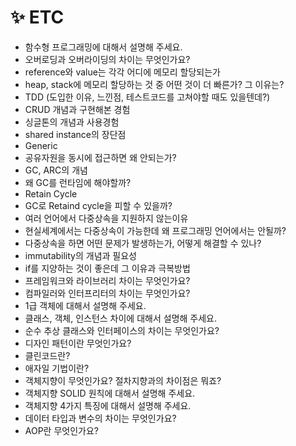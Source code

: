 # **✨ ETC**

- 함수형 프로그래밍에 대해서 설명해 주세요.
- 오버로딩과 오버라이딩의 차이는 무엇인가요?
- reference와 value는 각각 어디에 메모리 할당되는가
- heap, stack에 메모리 할당하는 것 중 어떤 것이 더 빠른가? 그 이유는?
- TDD (도입한 이유, 느낀점, 테스트코드를 고쳐야할 때도 있을텐데?)
- CRUD 개념과 구현해본 경험
- 싱글톤의 개념과 사용경험
- shared instance의 장단점
- Generic
- 공유자원을 동시에 접근하면 왜 안되는가?
- GC, ARC의 개념
- 왜 GC를 런타임에 해야할까?
- Retain Cycle
- GC로 Retaind cycle을 피할 수 있을까?
- 여러 언어에서 다중상속을 지원하지 않는이유
- 현실세계에서는 다중상속이 가능한데 왜 프로그래밍 언어에서는 안될까?
- 다중상속을 하면 어떤 문제가 발생하는가, 어떻게 해결할 수 있나?
- immutability의 개념과 필요성
- if를 지양하는 것이 좋은데 그 이유과 극복방법
- 프레임워크와 라이브러리 차이는 무엇인가요?
- 컴파일러와 인터프리터의 차이는 무엇인가요?
- 1급 객체에 대해서 설명해 주세요.
- 클래스, 객체, 인스턴스 차이에 대해서 설명해 주세요.
- 순수 추상 클래스와 인터페이스의 차이는 무엇인가요?
- 디자인 패턴이란 무엇인가요?
- 클린코드란?
- 애자일 기법이란?
- 객체지향이 무엇인가요? 절차지향과의 차이점은 뭐죠?
- 객체지향 SOLID 원칙에 대해서 설명해 주세요.
- 객체지향 4가지 특징에 대해서 설명해 주세요.
- 데이터 타입과 변수의 차이는 무엇인가요?
- AOP란 무엇인가요?
